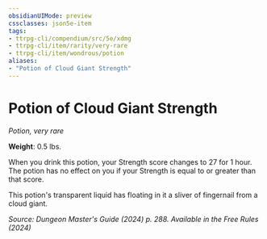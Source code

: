 ```yaml
---
obsidianUIMode: preview
cssclasses: json5e-item
tags:
- ttrpg-cli/compendium/src/5e/xdmg
- ttrpg-cli/item/rarity/very-rare
- ttrpg-cli/item/wondrous/potion
aliases: 
- "Potion of Cloud Giant Strength"
---
```

# Potion of Cloud Giant Strength
*Potion, very rare*  


**Weight**: 0.5 lbs.

When you drink this potion, your Strength score changes to 27 for 1 hour. The potion has no effect on you if your Strength is equal to or greater than that score.

This potion's transparent liquid has floating in it a sliver of fingernail from a cloud giant.

*Source: Dungeon Master's Guide (2024) p. 288. Available in the Free Rules (2024)*